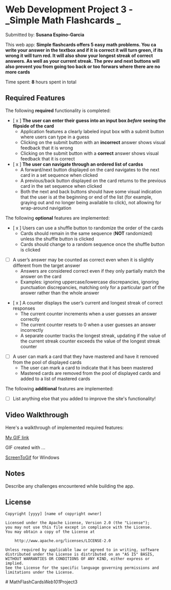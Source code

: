 # Web Development Project 3 - _Simple Math Flashcards _

Submitted by: **Susana Espino-Garcia**

This web app: **Simple flashcards offers 5 easy math problems. You ca write your answer in the textbox and if it is correct it will turn green, if its wrong it will turn red. It will also show your longest streak of correct answers. As well as your current streak. The prev and next buttons will also prevent you from going too back or too forwars where there are no more cards**

Time spent: **8** hours spent in total

## Required Features

The following **required** functionality is completed:

- [ x ] **The user can enter their guess into an input box _before_ seeing the flipside of the card**
  - Application features a clearly labeled input box with a submit button where users can type in a guess
  - Clicking on the submit button with an **incorrect** answer shows visual feedback that it is wrong
  - Clicking on the submit button with a **correct** answer shows visual feedback that it is correct
- [ x ] **The user can navigate through an ordered list of cardss**
  - A forward/next button displayed on the card navigates to the next card in a set sequence when clicked
  - A previous/back button displayed on the card returns to the previous card in the set sequence when clicked
  - Both the next and back buttons should have some visual indication that the user is at the beginning or end of the list (for example, graying out and no longer being available to click), not allowing for wrap-around navigation

The following **optional** features are implemented:

- [ x ] Users can use a shuffle button to randomize the order of the cards
  - Cards should remain in the same sequence (**NOT** randomized) unless the shuffle button is clicked
  - Cards should change to a random sequence once the shuffle button is clicked
- [ ] A user’s answer may be counted as correct even when it is slightly different from the target answer
  - Answers are considered correct even if they only partially match the answer on the card
  - Examples: ignoring uppercase/lowercase discrepancies, ignoring punctuation discrepancies, matching only for a particular part of the answer rather than the whole answer
- [ x ] A counter displays the user’s current and longest streak of correct responses
  - The current counter increments when a user guesses an answer correctly
  - The current counter resets to 0 when a user guesses an answer incorrectly
  - A separate counter tracks the longest streak, updating if the value of the current streak counter exceeds the value of the longest streak counter
- [ ] A user can mark a card that they have mastered and have it removed from the pool of displayed cards
  - The user can mark a card to indicate that it has been mastered
  - Mastered cards are removed from the pool of displayed cards and added to a list of mastered cards

The following **additional** features are implemented:

- [ ] List anything else that you added to improve the site's functionality!

## Video Walkthrough

Here's a walkthrough of implemented required features:

[My GIF link](https://imgur.com/a/1Gbo0vc)

GIF created with ...

[ScreenToGif](https://www.screentogif.com/) for Windows

## Notes

Describe any challenges encountered while building the app.

## License

    Copyright [yyyy] [name of copyright owner]

    Licensed under the Apache License, Version 2.0 (the "License");
    you may not use this file except in compliance with the License.
    You may obtain a copy of the License at

        http://www.apache.org/licenses/LICENSE-2.0

    Unless required by applicable law or agreed to in writing, software
    distributed under the License is distributed on an "AS IS" BASIS,
    WITHOUT WARRANTIES OR CONDITIONS OF ANY KIND, either express or implied.
    See the License for the specific language governing permissions and
    limitations under the License.
#   M a t h F l a s h C a r d s _ W e b 1 0 1 _ P r o j e c t 3  
 